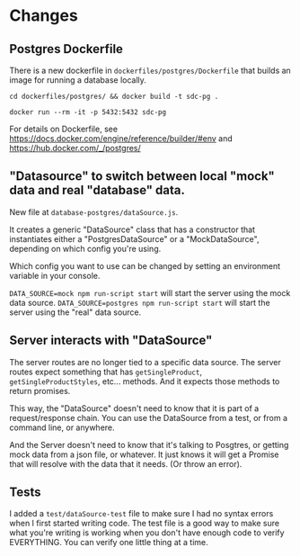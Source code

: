 # Changes

## Postgres Dockerfile

There is a new dockerfile in `dockerfiles/postgres/Dockerfile` that builds an image for running a database locally.

`cd dockerfiles/postgres/ && docker build -t sdc-pg .`

`docker run --rm -it -p 5432:5432 sdc-pg`

For details on Dockerfile, see https://docs.docker.com/engine/reference/builder/#env and https://hub.docker.com/_/postgres/

## "Datasource" to switch between local "mock" data and real "database" data.

New file at `database-postgres/dataSource.js`.

It creates a generic "DataSource" class that has a constructor that instantiates either a "PostgresDataSource" or a "MockDataSource", depending on which config you're using. 

Which config you want to use can be changed by setting an environment variable in your console.

`DATA_SOURCE=mock npm run-script start` will start the server using the mock data source.
`DATA_SOURCE=postgres npm run-script start` will start the server using the "real" data source.

## Server interacts with "DataSource"

The server routes are no longer tied to a specific data source. The server routes expect something that has `getSingleProduct`, `getSingleProductStyles`, etc... methods. And it expects those methods to return promises.

This way, the "DataSource" doesn't need to know that it is part of a request/response chain. You can use the DataSource from a test, or from a command line, or anywhere.

And the Server doesn't need to know that it's talking to Posgtres, or getting mock data from a json file, or whatever. It just knows it will get a Promise that will resolve with the data that it needs. (Or throw an error).


## Tests

I added a `test/dataSource-test` file to make sure I had no syntax errors when I first started writing code. The test file is a good way to make sure what you're writing is working when you don't have enough code to verify EVERYTHING. You can verify one little thing at a time.
